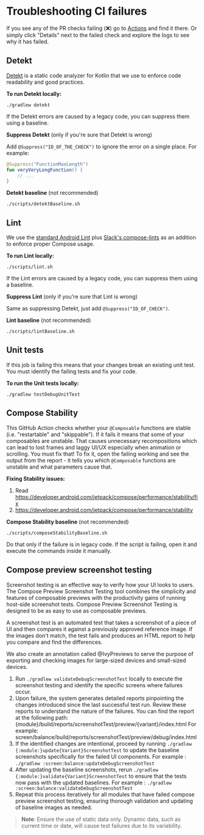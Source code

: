 # Troubleshooting CI failures

If you see any of the PR checks failing (❌) go to [Actions](https://github.com/Ivy-Apps/ivy-wallet/actions) and find it there. Or simply click "Details" next to the failed check and explore the logs to see why it has failed.

## Detekt
[Detekt](https://detekt.dev/) is a static code analyzer for Kotlin that we use to enforce code readability and good practices.

**To run Detekt locally:**
```
./gradlew detekt
```

If the Detekt errors are caused by a legacy code, you can suppress them using a baseline.

**Suppress Detekt** (only if you're sure that Detekt is wrong)

Add `@Suppress("ID_OF_THE_CHECK")` to ignore the error on a single place. For example:
```kotlin
@Suppress("FunctionMaxLength")
fun veryVeryLongFunction() {
    // ...
}
```

**Detekt baseline** (not recommended)
```
./scripts/detektBaseline.sh
```

## Lint

We use the [standard Android Lint](https://developer.android.com/studio/write/lint) plus [Slack's compose-lints](https://slackhq.github.io/compose-lints/) as an addition to enforce proper Compose usage.

**To run Lint locally:**
```
./scripts/lint.sh
```

If the Lint errors are caused by a legacy code, you can suppress them using a baseline.

**Suppress Lint** (only if you're sure that Lint is wrong)

Same as suppressing Detekt, just add `@Suppress("ID_OF_CHECK")`.

**Lint baseline** (not recommended)
```
./scripts/lintBaseline.sh
```

## Unit tests

If this job is failing this means that your changes break an existing unit test. You must identify the failing tests and fix your code.

**To run the Unit tests locally:**
```
./gradlew testDebugUnitTest
```

## Compose Stability

This GitHub Action checks whether your `@Composable` functions are stable (i.e. "restartable" and "skippable"). If it fails it means that some of your composables are unstable. That causes unnecessary recompositions which can lead to lost frames and laggy UI/UX especially when animation or scrolling. You must fix that! To fix it, open the failing working and see the output from the report - it tells you which `@Composable` functions are unstable and what parameters cause that.

**Fixing Stability issues:**
1. Read https://developer.android.com/jetpack/compose/performance/stability/fix
2. https://developer.android.com/jetpack/compose/performance/stability

**Compose Stability baseline** (not recommended)
```
./scripts/composeStabilityBaseline.sh
```
Do that only if the failure is in legacy code. If the script is failing, open it and execute the commands inside it manually.


## Compose preview screenshot testing

Screenshot testing is an effective way to verify how your UI looks to users. The Compose Preview Screenshot Testing tool combines the simplicity and features of composable previews with the productivity gains of running host-side screenshot tests. Compose Preview Screenshot Testing is designed to be as easy to use as composable previews.

A screenshot test is an automated test that takes a screenshot of a piece of UI and then compares it against a previously approved reference image. If the images don't match, the test fails and produces an HTML report to help you compare and find the differences.

We also create an annotation called @IvyPreviews to serve the purpose of exporting and checking images for large-sized devices and small-sized devices. 

1. Run `./gradlew validateDebugScreenshotTest` locally to execute the screenshot testing and identify the specific screens where failures occur.
2. Upon failure, the system generates detailed reports pinpointing the changes introduced since the last successful test run. Review these reports to understand the nature of the failures. You can find the report at the following path: {module}/build/reports/screenshotTest/preview/{variant}/index.html
   For example: screen/balance/build/reports/screenshotTest/preview/debug/index.html
3. If the identified changes are intentional, proceed by running `./gradlew {:module:}update{Variant}ScreenshotTest` to update the baseline screenshots specifically for the failed UI components. For example : `./gradlew :screen:balance:updateDebugScreenshotTest`
4. After updating the baseline screenshots, rerun `./gradlew {:module:}validate{Variant}ScreenshotTest` to ensure that the tests now pass with the updated baselines. For example : `./gradlew :screen:balance:validateDebugScreenshotTest`
5. Repeat this process iteratively for all modules that have failed compose preview screenshot testing, ensuring thorough validation and updating of baseline images as needed.

> **Note**: Ensure the use of static data only. Dynamic data, such as current time or date, will cause test failures due to its variability.